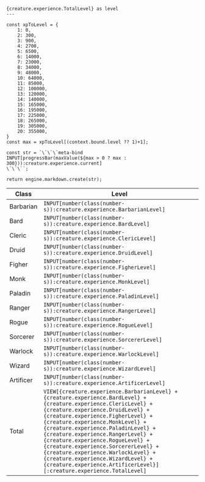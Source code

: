 ```meta-bind-js-view
{creature.experience.TotalLevel} as level
---

const xpToLevel = {
    1: 0,
    2: 300,
    3: 900,
    4: 2700,
    5: 6500,
    6: 14000,
    7: 23000,
    8: 34000,
    9: 48000,
    10: 64000,
    11: 85000,
    12: 100000,
    13: 120000,
    14: 140000,
    15: 165000,
    16: 195000,
    17: 225000,
    18: 265000,
    19: 305000,
    20: 355000,
}
const max = xpToLevel[(context.bound.level ?? 1)+1];

const str = `\`\`\`meta-bind
INPUT[progressBar(maxValue(${max > 0 ? max : 300})):creature.experience.current]
\`\`\``;

return engine.markdown.create(str);
```

<!-- ```dataviewjs
const mb = app.plugins.plugins["obsidian-meta-bind-plugin"].api;

const locationOptions = dv.pages("#location").map(location=>`option(${location.file.name})`);
// const locationPathOptions = dv.pages("#location").map(location=>`option(${location.file.path})`);
const locationAffiliations = ["Home","Birthplace","Childhood Home","Ancestral Homeland","Sanctuary","Grave of a Loved One","Base of Operations","Workplace","Place of Training","Residence of a Patron","Quest Origin","Enemy Territory","Place of Exile","Fateful Meeting Place","Sealed Location","Religious Site","Cultural Hub","Symbolic Landmark","Hideout","Travel Stop","Mystical Connection","Forgotten Memories","Forbidden Zone",];
const locationAffiliationOptions = locationAffiliations.map(locationAffiliation=>`option(${locationAffiliation})`);

const tableOptions = {
	bindTarget: mb.createBindTarget('frontmatter', this.currentFilePath, ['locations']),
	tableHead: ['Location', 'Affiliation', 'Link'],
	columns: [
		`INPUT[inlineSelect(${locationOptions.join(",")}):scope^name]`,
		`INPUT[inlineListSuggester(${locationAffiliationOptions.join(",")}):scope^affiliation]`,
		'VIEW[{scope^name}][link]'
	],
};

const mountable = mb.createTableMountable(this.currentFilePath, tableOptions);

mb.wrapInMDRC(mountable, this.container, this.component);
``` -->

| Class     | Level                                                 |
| ---       | ---                                                   |
| Barbarian | `INPUT[number(class(number-s)):creature.experience.BarbarianLevel]`    |
| Bard      | `INPUT[number(class(number-s)):creature.experience.BardLevel]`         |
| Cleric    | `INPUT[number(class(number-s)):creature.experience.ClericLevel]`       |
| Druid     | `INPUT[number(class(number-s)):creature.experience.DruidLevel]`        |
| Figher    | `INPUT[number(class(number-s)):creature.experience.FigherLevel]`       |
| Monk      | `INPUT[number(class(number-s)):creature.experience.MonkLevel]`         |
| Paladin   | `INPUT[number(class(number-s)):creature.experience.PaladinLevel]`      |
| Ranger    | `INPUT[number(class(number-s)):creature.experience.RangerLevel]`       |
| Rogue     | `INPUT[number(class(number-s)):creature.experience.RogueLevel]`        |
| Sorcerer  | `INPUT[number(class(number-s)):creature.experience.SorcererLevel]`     |
| Warlock   | `INPUT[number(class(number-s)):creature.experience.WarlockLevel]`      |
| Wizard    | `INPUT[number(class(number-s)):creature.experience.WizardLevel]`       |
| Artificer | `INPUT[number(class(number-s)):creature.experience.ArtificerLevel]`    |
| Total     | `VIEW[{creature.experience.BarbarianLevel} + {creature.experience.BardLevel} + {creature.experience.ClericLevel} + {creature.experience.DruidLevel} + {creature.experience.FigherLevel} + {creature.experience.MonkLevel} + {creature.experience.PaladinLevel} + {creature.experience.RangerLevel} + {creature.experience.RogueLevel} + {creature.experience.SorcererLevel} + {creature.experience.WarlockLevel} + {creature.experience.WizardLevel} + {creature.experience.ArtificerLevel}][:creature.experience.TotalLevel]`    |